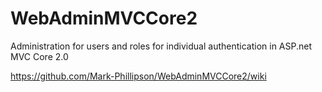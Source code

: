 # WebAdminMVCCore2
Administration for users and roles for individual authentication in ASP.net MVC Core 2.0

https://github.com/Mark-Phillipson/WebAdminMVCCore2/wiki
